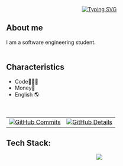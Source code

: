 <div align="center">
  <a href="https://git.io/typing-svg">
    <img src="https://readme-typing-svg.herokuapp.com?font=Inte&weight=700&duration=3000&pause=1000&color=6593E0&center=true&vCenter=true&random=true&width=435&lines=Hi;be+welcome" alt="Typing SVG" />
  </a>
</div>
 
## About me
I am a software engineering student.</br>
<br />

## Characteristics
- Code👩🏻‍💻
- Money💸
- English 🌎
<br />

<div style="text-align: center;">

<table align="center">
  <tr>
    <td align="center">
      <a href="https://github.com/vn7n24fzkq/github-profile-summary-cards">
        <img src="http://github-profile-summary-cards.vercel.app/api/cards/productive-time?username=Ninzinhu&theme=dracula&utcOffset=-3" alt="GitHub Commits"/>
      </a>
    </td>
    <td align="center">
      <a href="https://github.com/vn7n24fzkq/github-profile-summary-cards">
        <img src="http://github-profile-summary-cards.vercel.app/api/cards/profile-details?username=Ninzinhu&theme=dracula" alt="GitHub Details"/>
      </a>
    </td>
  </tr>
</table>

</div>

<!-- ANTIGO -->
<!-- ![GithubStats](https://github-readme-stats.vercel.app/api/top-langs/?username=Ian-Alexandre&theme=tokyonight) 
![TOP Langs](https://github-readme-stats.vercel.app/api?username=Ian-Alexandre&theme=tokyonight) -->



## Tech Stack:
<div align="center" >
<a href="https://skillicons.dev"   >
  <img src="https://skillicons.dev/icons?i=git,java,javascript,lua,linux,mongodb,mysql" />
</a>
  <br />

  </div>

<!-- ## Tech Stack: ANTIGO
![HTML5](https://img.shields.io/badge/HTML5-E34F26?style=for-the-badge&logo=html5&logoColor=white)
![CSS3](https://img.shields.io/badge/CSS3-1572B6?style=for-the-badge&logo=css3&logoColor=white)
![JS](https://img.shields.io/badge/JavaScript-F7DF1E?style=for-the-badge&logo=javascript&logoColor=black)
![LUA](https://img.shields.io/badge/lua-%232C2D72.svg?style=for-the-badge&logo=lua&logoColor=white)
![JAVA](https://img.shields.io/badge/Java-ED8B00?style=for-the-badge&logo=openjdk&logoColor=whit)
[![GITHUB](https://img.shields.io/badge/GitHub-100000?style=for-the-badge&logo=github&logoColor=white)](https://github.com/Ian-Alexandre)
![GIT](https://img.shields.io/badge/git-%23F05033.svg?style=for-the-badge&logo=git&logoColor=white)
![MYSQL](https://img.shields.io/badge/mysql-4479A1.svg?style=for-the-badge&logo=mysql&logoColor=white)

<br />
<br /> -->





